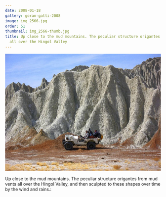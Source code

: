 ```yaml
---
date: 2008-01-18
gallery: goran-gatti-2008
image: img_2566.jpg
order: 51
thumbnail: img_2566-thumb.jpg
title: Up close to the mud mountains. The peculiar structure origantes from mud vents
  all over the Hingol Valley
---
```


![Up close to the mud mountains. The peculiar structure origantes from mud vents all over the Hingol Valley](./img_2566.jpg)

Up close to the mud mountains. The peculiar structure origantes from mud vents all over the Hingol Valley, and then sculpted to these shapes over time by the wind and rains.: